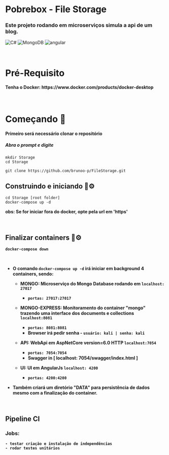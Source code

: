 # Pobrebox - File Storage
<h3> Este projeto rodando em microserviços simula a api de um blog. </h3>
<p>
  <img alt="C#" src="https://img.shields.io/badge/C%23-239120?style=for-the-badge&logo=c-sharp&logoColor=white"/>
  <img alt="MongoDB" src ="https://img.shields.io/badge/MongoDB-%234ea94b.svg?style=for-the-badge&logo=mongodb&logoColor=white"/>
  
  <img alt="angular" src="https://img.shields.io/badge/A-AngularJs-red" />
</p>
<br/>

# Pré-Requisito
<h4>Tenha o Docker: https://www.docker.com/products/docker-desktop</h4>

<br/>

# Começando 🚀
<h4>Primeiro será necessário clonar o repositório</h4>
  <h5>Abra o prompt e digite</h5>
  
```shel
mkdir Storage
cd Storage
```

```shel
git clone https://github.com/brunoo-p/FileStorage.git
```

## Construindo e iniciando 🔧⚙
```shel
cd Storage [root folder] 
docker-compose up -d
```
<strong> obs: Se for iniciar fora do docker, opte pela url em 'https' <strong>

<br />

## Finalizar containers 🔧⚙
```shel
docker-compose down
```
<br/>

- O comando ``` docker-compose up -d ``` irá iniciar em background 4 containers, sendo:

  - MONGO: Microserviço do Mongo Database rodando em ``localhost: 27017``
      - ``portas: 27017:27017``
      
  - MONGO-EXPRESS: Monitoramento do container "mongo" trazendo uma interface dos documents e collections ```localhost:8081```
      - ``portas: 8081:8081``
      - Browser irá pedir senha -  ``usuário: kali | senha: kali``
      
  - API: WebApi em AspNetCore version=6.0  HTTP ``localhost:7054`` 
      - ``portas: 7054:7054``
      - Swagger in  [ localhost: 7054/swagger/index.html ]
  
  - UI: UI em AngularJs ``localhost: 4200``
      - ``portas: 4200:4200``
      
 - Também criará um diretório "DATA" para persistência de dados mesmo com a finalização do container.
 
 
<br/>

## Pipeline CI
  ### Jobs:
    - testar criação e instalação de independências
    - rodar testes unitários
